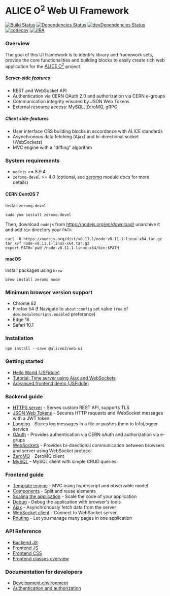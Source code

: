 # ALICE O<sup>2</sup> Web UI Framework

[![Build Status](https://travis-ci.org/AliceO2Group/WebUi.svg?branch=master)](https://travis-ci.org/AliceO2Group/WebUi)
[![Dependencies Status](https://david-dm.org/AliceO2Group/WebUi/status.svg?path=Framework)](https://david-dm.org/AliceO2Group/WebUi?path=Framework)
[![devDependencies Status](https://david-dm.org/AliceO2Group/WebUi/dev-status.svg?path=Framework)](https://david-dm.org/AliceO2Group/WebUi?path=Framework&type=dev)
[![codecov](https://codecov.io/gh/AliceO2Group/WebUi/branch/master/graph/badge.svg)](https://codecov.io/gh/AliceO2Group/WebUi)
[![JIRA](https://img.shields.io/badge/JIRA-issues-blue.svg)](https://alice.its.cern.ch/jira/projects/OGUI)

### Overview

The goal of this UI framework is to identify library and framework sets, provide the core functionalities and building blocks to easily create rich web application for the [ALICE O<sup>2</sup>](https://alice-o2.web.cern.ch) project.

##### Server-side features
- REST and WebSocket API
- Authentication via CERN OAuth 2.0 and authorization via CERN e-groups
- Communication integrity ensured by JSON Web Tokens
- External resource access: MySQL, ZeroMQ, gRPC

##### Client side-features
- User interface CSS building blocks in accordance with ALICE standards
- Asynchronous data fetching (Ajax) and bi-directional socket (WebSockets)
- MVC engine with a "diffing" algorithm

### System requirements
* `nodejs` >= 8.9.4
* `zeromq-devel` >= 4.0 (optional, see [zeromq](docs/ZMQ.md) module docs for more details)

#### CERN CentOS 7
Install `zeromq-devel`
```
sudo yum install zeromq-devel
```

Then, download `nodejs` from https://nodejs.org/en/download/ unarchive it and add `bin` directory your `PATH`
```
curl -O https://nodejs.org/dist/v8.11.1/node-v8.11.1-linux-x64.tar.gz
tar xvf node-v8.11.1-linux-x64.tar.gz
export PATH=`pwd`/node-v8.11.1-linux-x64/bin:$PATH
```
#### macOS
Install packages using `brew`
```
brew install zeromq node
```

### Minimum browser version support
- Chrome 62
- Firefox 54 (**!** Navigate to `about:config` set value `true` of `dom.moduleScripts.enabled` preference)
- Edge 16
- Safari 10.1

### Installation
```
npm install --save @aliceo2/web-ui
```

### Getting started
* [Hello World (JSFiddle)](http://jsfiddle.net/awegrzyn/3zxnua6b/)
* [Tutorial: Time server using Ajax and WebSockets](./docs/tutorial/time-server.md)
* [Advanced frontend demo (JSFiddle)](http://jsfiddle.net/awegrzyn/kytn60v8/)

### Backend guide
* [HTTPS server](./docs/guide/http-server.md) - Serves custom REST API, supports TLS
* [JSON Web Tokens](./docs/guide/json-tokens.md) - Secures HTTP requests and WebSocket messages with a JWT token
* [Logging](./docs/guide/logging.md) - Stores log messages in a file or pushes them to InfoLogger service
* [OAuth](./docs/guide/oauth.md) - Provides authentication via CERN oAuth and authorization via e-grups
* [WebSockets](./docs/guide/websockets.md) - Provides bi-directional communication between browsers and server using WebSocket protocol
* [ZeroMQ](./docs/guide/zeromq.md) - ZeroMQ client
* [MySQL](./docs/guide/mysql.md) - MySQL client with simple CRUD queries

### Frontend guide
- [Template engine](./docs/guide/template-engine.md) - MVC using hyperscript and observable model
- [Components](./docs/guide/components.md) - Split and reuse elements
- [Scaling the application](./docs/guide/scale-app.md) - Scale the code of your application
- [Debug](./docs/guide/debug.md) - Debug the application with browser's tools
- [Ajax](./docs/guide/async-calls.md) - Asynchronously fetch data from the server
- [WebSocket client](./docs/guide/websocket-client.md) - Connect to WebSocket server
- [Routing](./docs/guide/front-router.md) - Let you manage many pages in one application

### API Reference
* [Backend JS](./docs/reference/backend.md)
* [Frontend JS](./docs/reference/frontend-api.md)
* [Frontend CSS](https://aliceo2group.github.io/WebUi/Framework/docs/reference/frontend-css.html)
* [Frontend classes overview](./docs/images/front-arch.dot.png)

### Documentation for developers
* [Development environment](./docs/guide/devel.md)
* [Authentication and authorization](./docs/guide/auth.md)
